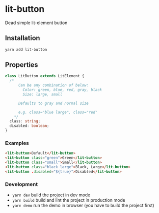 # lit-button

Dead simple lit-element button

## Installation

```sh
yarn add lit-button
```

## Properties

```ts
class LitButton extends LitElement {
  /* 
      Can be any combination of below:
        Color: green, blue, red, gray, black
        Size: large, small

      Defaults to gray and normal size

      e.g. class="blue large", class="red"
    */
  class: string;
  disabled: boolean;
}
```

### Examples

```html
<lit-button>Default</lit-button>
<lit-button class="green">Green</lit-button>
<lit-button class="small">Small</lit-button>
<lit-button class="black large">Black, Large</lit-button>
<lit-button .disabled="${true}">Disabled</lit-button>
```

### Development

- `yarn dev` build the project in dev mode
- `yarn build` build and lint the project in production mode
- `yarn demo` run the demo in browser (you have to build the project first)

